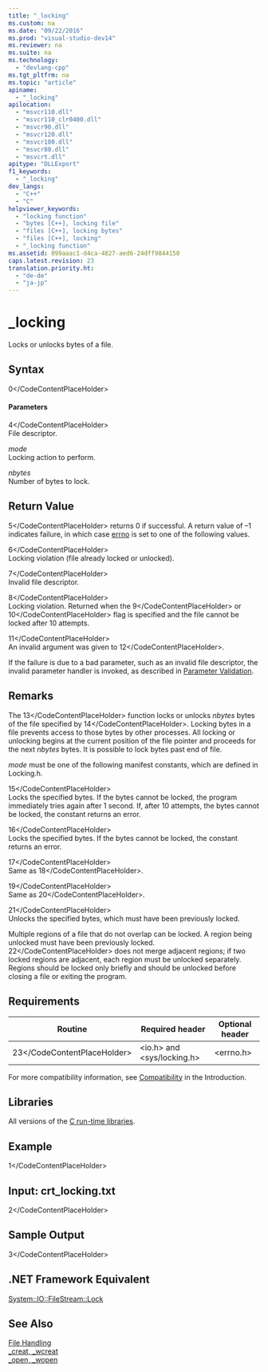 ```yaml
---
title: "_locking"
ms.custom: na
ms.date: "09/22/2016"
ms.prod: "visual-studio-dev14"
ms.reviewer: na
ms.suite: na
ms.technology: 
  - "devlang-cpp"
ms.tgt_pltfrm: na
ms.topic: "article"
apiname: 
  - "_locking"
apilocation: 
  - "msvcr110.dll"
  - "msvcr110_clr0400.dll"
  - "msvcr90.dll"
  - "msvcr120.dll"
  - "msvcr100.dll"
  - "msvcr80.dll"
  - "msvcrt.dll"
apitype: "DLLExport"
f1_keywords: 
  - "_locking"
dev_langs: 
  - "C++"
  - "C"
helpviewer_keywords: 
  - "locking function"
  - "bytes [C++], locking file"
  - "files [C++], locking bytes"
  - "files [C++], locking"
  - "_locking function"
ms.assetid: 099aaac1-d4ca-4827-aed6-24dff9844150
caps.latest.revision: 23
translation.priority.ht: 
  - "de-de"
  - "ja-jp"
---
```

# _locking
Locks or unlocks bytes of a file.  
  
## Syntax  
  
<CodeContentPlaceHolder>0\</CodeContentPlaceHolder>  
#### Parameters  
 <CodeContentPlaceHolder>4\</CodeContentPlaceHolder>  
 File descriptor.  
  
 *mode*  
 Locking action to perform.  
  
 *nbytes*  
 Number of bytes to lock.  
  
## Return Value  
 <CodeContentPlaceHolder>5\</CodeContentPlaceHolder> returns 0 if successful. A return value of –1 indicates failure, in which case [errno](../vs140/errno--_doserrno--_sys_errlist--and-_sys_nerr.md) is set to one of the following values.  
  
 <CodeContentPlaceHolder>6\</CodeContentPlaceHolder>  
 Locking violation (file already locked or unlocked).  
  
 <CodeContentPlaceHolder>7\</CodeContentPlaceHolder>  
 Invalid file descriptor.  
  
 <CodeContentPlaceHolder>8\</CodeContentPlaceHolder>  
 Locking violation. Returned when the <CodeContentPlaceHolder>9\</CodeContentPlaceHolder> or <CodeContentPlaceHolder>10\</CodeContentPlaceHolder> flag is specified and the file cannot be locked after 10 attempts.  
  
 <CodeContentPlaceHolder>11\</CodeContentPlaceHolder>  
 An invalid argument was given to <CodeContentPlaceHolder>12\</CodeContentPlaceHolder>.  
  
 If the failure is due to a bad parameter, such as an invalid file descriptor, the invalid parameter handler is invoked, as described in [Parameter Validation](../vs140/parameter-validation.md).  
  
## Remarks  
 The <CodeContentPlaceHolder>13\</CodeContentPlaceHolder> function locks or unlocks *nbytes* bytes of the file specified by <CodeContentPlaceHolder>14\</CodeContentPlaceHolder>. Locking bytes in a file prevents access to those bytes by other processes. All locking or unlocking begins at the current position of the file pointer and proceeds for the next *nbytes* bytes. It is possible to lock bytes past end of file.  
  
 *mode* must be one of the following manifest constants, which are defined in Locking.h.  
  
 <CodeContentPlaceHolder>15\</CodeContentPlaceHolder>  
 Locks the specified bytes. If the bytes cannot be locked, the program immediately tries again after 1 second. If, after 10 attempts, the bytes cannot be locked, the constant returns an error.  
  
 <CodeContentPlaceHolder>16\</CodeContentPlaceHolder>  
 Locks the specified bytes. If the bytes cannot be locked, the constant returns an error.  
  
 <CodeContentPlaceHolder>17\</CodeContentPlaceHolder>  
 Same as <CodeContentPlaceHolder>18\</CodeContentPlaceHolder>.  
  
 <CodeContentPlaceHolder>19\</CodeContentPlaceHolder>  
 Same as <CodeContentPlaceHolder>20\</CodeContentPlaceHolder>.  
  
 <CodeContentPlaceHolder>21\</CodeContentPlaceHolder>  
 Unlocks the specified bytes, which must have been previously locked.  
  
 Multiple regions of a file that do not overlap can be locked. A region being unlocked must have been previously locked. <CodeContentPlaceHolder>22\</CodeContentPlaceHolder> does not merge adjacent regions; if two locked regions are adjacent, each region must be unlocked separately. Regions should be locked only briefly and should be unlocked before closing a file or exiting the program.  
  
## Requirements  
  
|Routine|Required header|Optional header|  
|-------------|---------------------|---------------------|  
|<CodeContentPlaceHolder>23\</CodeContentPlaceHolder>|\<io.h> and \<sys/locking.h>|\<errno.h>|  
  
 For more compatibility information, see [Compatibility](../vs140/compatibility.md) in the Introduction.  
  
## Libraries  
 All versions of the [C run-time libraries](../vs140/crt-library-features.md).  
  
## Example  
  
<CodeContentPlaceHolder>1\</CodeContentPlaceHolder>  
## Input: crt_locking.txt  
  
<CodeContentPlaceHolder>2\</CodeContentPlaceHolder>  
## Sample Output  
  
<CodeContentPlaceHolder>3\</CodeContentPlaceHolder>  
## .NET Framework Equivalent  
 [System::IO::FileStream::Lock](https://msdn.microsoft.com/en-us/library/system.io.filestream.lock.aspx)  
  
## See Also  
 [File Handling](../vs140/file-handling.md)   
 [_creat, _wcreat](../vs140/_creat--_wcreat.md)   
 [_open, _wopen](../vs140/_open--_wopen.md)